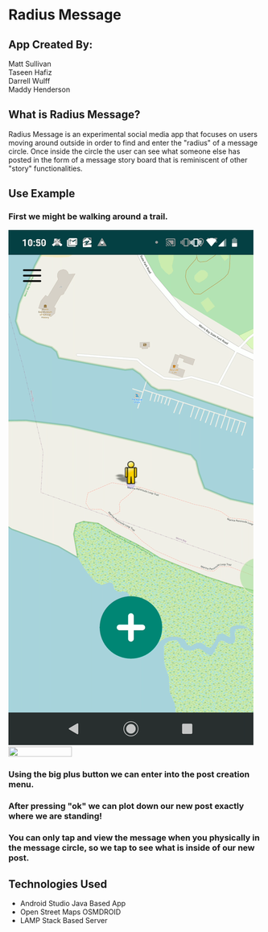 # Radius Message

## App Created By:

Matt Sullivan  
Taseen Hafiz  
Darrell Wulff  
Maddy Henderson

## What is Radius Message?


   Radius Message is an experimental social media app that focuses on users moving around outside in order to find and enter the "radius" of a message circle. Once inside the circle the user can see what someone else has posted in the form of a message story board that is reminiscent of other "story" functionalities. 


## Use Example

### First we might be walking around a trail.

![RM Field](https://github.com/DarrellWulff/RadiusMessage/blob/develop/Photos%20(1)/Screenshot_20200604-105024.png)
<img src="(https://github.com/DarrellWulff/RadiusMessage/blob/develop/Photos%20(1)/Screenshot_20200604-105024.png" width="50%" height="50%">
### Using the big plus button we can enter into the post creation menu.

### After pressing "ok" we can plot down our new post exactly where we are standing!

### You can only tap and view the message when you physically in the message circle, so we tap to see what is inside of our new post.


## Technologies Used

* Android Studio Java Based App
* Open Street Maps OSMDROID
* LAMP Stack Based Server


